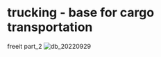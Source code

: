 # trucking - base for cargo transportation
freeit part_2
![db_20220929](https://user-images.githubusercontent.com/86979869/194115393-900b235e-bbd7-4284-8eb2-1a4bcf727a4a.jpg)
